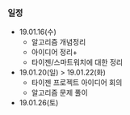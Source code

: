 ### 일정
* 19.01.16(수)
  * 알고리즘 개념정리
  * 아이디어 정리+
  * 타이젠/스마트워치에 대한 정리
* 19.01.20(일) > 19.01.22(화)
  * 타이젠 프로젝트 아이디어 회의
  * 알고리즘 문제 풀이
* 19.01.26(토)